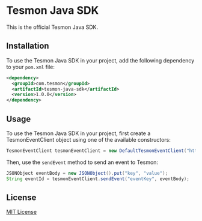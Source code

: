 # Tesmon Java SDK

This is the official Tesmon Java SDK.

## Installation

To use the Tesmon Java SDK in your project, add the following dependency to your `pom.xml` file:

```xml
<dependency>
  <groupId>com.tesmon</groupId>
  <artifactId>tesmon-java-sdk</artifactId>
  <version>1.0.0</version>
</dependency>
```

## Usage
To use the Tesmon Java SDK in your project, first create a TesmonEventClient object using one of the available constructors:
```java
TesmonEventClient tesmonEventClient = new DefaultTesmonEventClient("http://localhost:8080");
```

Then, use the ```sendEvent``` method to send an event to Tesmon:
```java
JSONObject eventBody = new JSONObject().put("key", "value");
String eventId = tesmonEventClient.sendEvent("eventKey", eventBody);
```

## License
[MIT License](https://opensource.org/licenses/MIT)


